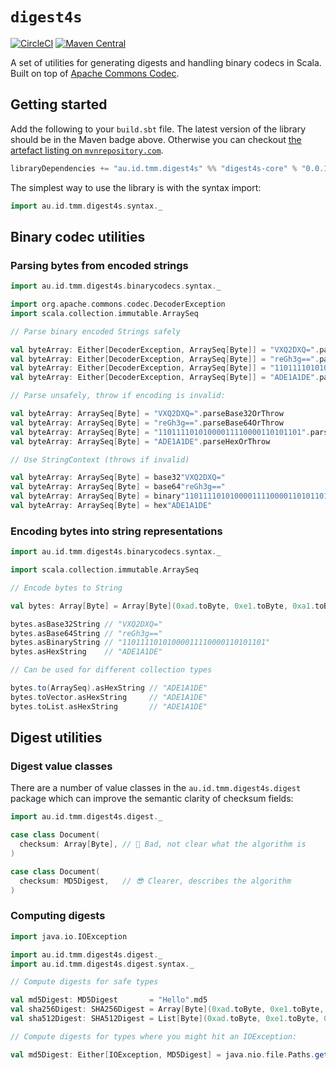 # `digest4s`

[![CircleCI](https://circleci.com/gh/tmccarthy/digest4s/tree/main.svg?style=shield)](https://circleci.com/gh/tmccarthy/digest4s/tree/main)
[![Maven Central](https://img.shields.io/maven-central/v/au.id.tmm.digest4s/digest4s-core_2.13.svg)](https://repo.maven.apache.org/maven2/au/id/tmm/digest4s/digest4s-core_2.13/)

A set of utilities for generating digests and handling binary codecs in Scala. Built on top of [Apache Commons Codec](https://commons.apache.org/proper/commons-codec/).

## Getting started

Add the following to your `build.sbt` file. The latest version of the library should be in the Maven badge above. 
Otherwise you can checkout [the artefact listing on `mvnrepository.com`](https://mvnrepository.com/artifact/au.id.tmm.digest4s/digest4s-core).

```scala
libraryDependencies += "au.id.tmm.digest4s" %% "digest4s-core" % "0.0.1"
```

The simplest way to use the library is with the syntax import:

```scala
import au.id.tmm.digest4s.syntax._
```

## Binary codec utilities

### Parsing bytes from encoded strings

```scala
import au.id.tmm.digest4s.binarycodecs.syntax._

import org.apache.commons.codec.DecoderException
import scala.collection.immutable.ArraySeq

// Parse binary encoded Strings safely

val byteArray: Either[DecoderException, ArraySeq[Byte]] = "VXQ2DXQ=".parseBase32
val byteArray: Either[DecoderException, ArraySeq[Byte]] = "reGh3g==".parseBase64
val byteArray: Either[DecoderException, ArraySeq[Byte]] = "11011110101000011110000110101101".parseBinary
val byteArray: Either[DecoderException, ArraySeq[Byte]] = "ADE1A1DE".parseHex

// Parse unsafely, throw if encoding is invalid:

val byteArray: ArraySeq[Byte] = "VXQ2DXQ=".parseBase32OrThrow
val byteArray: ArraySeq[Byte] = "reGh3g==".parseBase64OrThrow
val byteArray: ArraySeq[Byte] = "11011110101000011110000110101101".parseBinaryOrThrow
val byteArray: ArraySeq[Byte] = "ADE1A1DE".parseHexOrThrow

// Use StringContext (throws if invalid)

val byteArray: ArraySeq[Byte] = base32"VXQ2DXQ="
val byteArray: ArraySeq[Byte] = base64"reGh3g=="
val byteArray: ArraySeq[Byte] = binary"11011110101000011110000110101101"
val byteArray: ArraySeq[Byte] = hex"ADE1A1DE"
```

### Encoding bytes into string representations

```scala
import au.id.tmm.digest4s.binarycodecs.syntax._

import scala.collection.immutable.ArraySeq

// Encode bytes to String

val bytes: Array[Byte] = Array[Byte](0xad.toByte, 0xe1.toByte, 0xa1.toByte, 0xde.toByte)

bytes.asBase32String // "VXQ2DXQ="
bytes.asBase64String // "reGh3g=="
bytes.asBinaryString // "11011110101000011110000110101101"
bytes.asHexString    // "ADE1A1DE"

// Can be used for different collection types

bytes.to(ArraySeq).asHexString // "ADE1A1DE"
bytes.toVector.asHexString     // "ADE1A1DE"
bytes.toList.asHexString       // "ADE1A1DE"
```

## Digest utilities

### Digest value classes

There are a number of value classes in the `au.id.tmm.digest4s.digest` package which can improve the semantic clarity of
checksum fields:

```scala
import au.id.tmm.digest4s.digest._

case class Document(
  checksum: Array[Byte], // 🤷 Bad, not clear what the algorithm is
)

case class Document(
  checksum: MD5Digest,   // 😎 Clearer, describes the algorithm
)
```

### Computing digests

```scala
import java.io.IOException

import au.id.tmm.digest4s.digest._
import au.id.tmm.digest4s.digest.syntax._

// Compute digests for safe types

val md5Digest: MD5Digest       = "Hello".md5
val sha256Digest: SHA256Digest = Array[Byte](0xad.toByte, 0xe1.toByte, 0xa1.toByte, 0xde.toByte).sha256
val sha512Digest: SHA512Digest = List[Byte](0xad.toByte, 0xe1.toByte, 0xa1.toByte, 0xde.toByte).sha512

// Compute digests for types where you might hit an IOException:

val md5Digest: Either[IOException, MD5Digest] = java.nio.file.Paths.get("test").md5OrError
```
